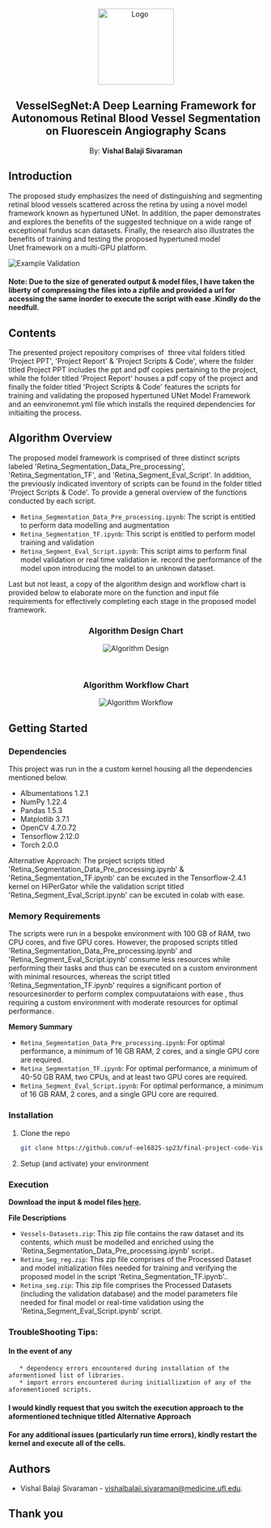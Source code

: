 <!-- PROJECT LOGO -->
<br />
<p align="center">
  <img src="images/logo.png" alt="Logo" width="150" height="150">

  <h2 align="center">VesselSegNet:A Deep Learning Framework for Autonomous Retinal Blood Vessel Segmentation on Fluorescein Angiography Scans</h2>
  <p align="center">
  By: <strong> Vishal Balaji Sivaraman </strong>
  </p>
</p>

## Introduction

The proposed study emphasizes the need of distinguishing and segmenting retinal blood vessels scattered across the retina by using a novel model framework known as hypertuned UNet. In addition, the paper demonstrates and explores the benefits of the suggested technique on a wide range of exceptional fundus scan datasets. Finally, the research also illustrates the benefits of training and testing the proposed hypertuned model Unet framework on a multi-GPU platform. 


![Example Validation](images/val.png)

#### Note: Due to the size of generated output & model files, I have taken the liberty of compressing the files into a zipfile and provided a url for accessing the same inorder to execute the script with ease .Kindly do the needfull.

## Contents

The presented project repository comprises of  three vital folders titled 'Project PPT', 'Project Report' & 'Project Scripts & Code', where the folder titled Project PPT includes the ppt and pdf copies pertaining to the project, while the folder titled 'Project Report' houses a pdf copy of the project and finally the folder titled 'Project Scripts & Code' features the scripts for training and validating the proposed hypertuned UNet Model Framework and an eenvironemnt.yml file which installs the required dependencies for initiaiting the process.

## Algorithm Overview

The proposed model framework is comprised of three distinct scripts labeled 'Retina_Segmentation_Data_Pre_processing', 'Retina_Segmentation_TF', and 'Retina_Segment_Eval_Script'. In addition, the previously indicated inventory of scripts can be found in the folder titled 'Project Scripts & Code'. To provide a general overview of the functions conducted by each script.

* ```Retina_Segmentation_Data_Pre_processing.ipynb```: The script is entitled to perform data modelling and augmentation
* ```Retina_Segmentation_TF.ipynb```: This script is entitled to perform model training and validation
* ```Retina_Segment_Eval_Script.ipynb```: This script aims to perform final model validation or real time validation ie. record the performance of the model upon introducing the model to an unknown dataset.

Last but not least, a copy of the algorithm design and workflow chart is provided below to elaborate more on the function and input file requirements for effectively completing each stage in the proposed model framework.  

<p align="center">
  <h3 align="center">Algorithm Design Chart</h3>
<p align="center">
  <img src="images/adesign.PNG" alt="Algorithm Design">
</p>
</p>
  
<br />

<p align="center">
  <h3 align="center">Algorithm Workflow Chart</h3>
<p align="center">
  <img src="images/awork.png" alt="Algorithm Workflow">
</p>
</p>

<!-- GETTING STARTED -->
## Getting Started

### Dependencies

This project was run in the a custom kernel housing all the dependencies mentioned below.

* Albumentations 1.2.1
* NumPy 1.22.4
* Pandas 1.5.3
* Matplotlib 3.7.1
* OpenCV 4.7.0.72
* Tensorflow 2.12.0
* Torch 2.0.0

Alternative Approach: The project scripts titled 'Retina_Segmentation_Data_Pre_processing.ipynb' & 'Retina_Segmentation_TF.ipynb' can be excuted in the Tensorflow-2.4.1 kernel on HiPerGator while the validation script titled 'Retina_Segment_Eval_Script.ipynb' can be excuted in colab with ease.  

### Memory Requirements
The scripts were run in a bespoke environment with 100 GB of RAM, two CPU cores, and five GPU cores. However, the proposed scripts titled 'Retina_Segmentation_Data_Pre_processing.ipynb' and 'Retina_Segment_Eval_Script.ipynb' consume less resources while performing their tasks and thus can be executed on a custom environment with minimal resources, whereas the script titled 'Retina_Segmentation_TF.ipynb' requires a significant portion of resourcesinorder to perform complex compuutataions with ease , thus requiring a custom environment with moderate resources for optimal performance.


**Memory Summary**

* ```Retina_Segmentation_Data_Pre_processing.ipynb```: For optimal performance, a minimum of 16 GB RAM, 2 cores, and a single GPU core are required.
* ```Retina_Segmentation_TF.ipynb```: For optimal performance, a minimum of 40-50 GB RAM, two CPUs, and at least two GPU cores are required.
* ```Retina_Segment_Eval_Script.ipynb```: For optimal performance, a minimum of 16 GB RAM, 2 cores, and a single GPU core are required.

### Installation

1. Clone the repo
   ```sh
   git clone https://github.com/uf-eel6825-sp23/final-project-code-VishalBalajiSivaraman.git
   ```
2. Setup (and activate) your environment

### Execution

**Download the input & model files [here](https://drive.google.com/file/d/10N6xBrecGXnHAZDsWzcvyA9nt0kLoHwn/view?usp=share_link).**

**File Descriptions**
* ```Vessels-Datasets.zip```: This zip file contains the raw dataset and its contents, which must be modelled and enriched using the 'Retina_Segmentation_Data_Pre_processing.ipynb' script.. 
* ```Retina_Seg_reg.zip```: This zip file comprises of the Processed Dataset and model initialization files needed for training and verifying the proposed model in the script 'Retina_Segmentation_TF.ipynb'..
* ```Retina_seg.zip```: This zip file comprises the Processed Datasets (including the validation database) and the model parameters file needed for final model or real-time validation using the 'Retina_Segment_Eval_Script.ipynb' script.

### TroubleShooting Tips: 

####   In the event of any 
       * dependency errors encountered during installation of the aformentioned list of libraries.
       * import errors encountered during initiallization of any of the aforementioned scripts.
       
#### I would kindly request that you switch the execution approach to the aformentioned technique titled **Alternative Approach**
 
#### For any additional issues (particularly run time errors), kindly restart the kernel and execute all of the cells.

<!-- Authors -->
## Authors

* Vishal Balaji Sivaraman - vishalbalaji.sivaraman@medicine.ufl.edu.

## Thank you
